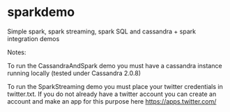 sparkdemo
=========

Simple spark, spark streaming, spark SQL and cassandra + spark integration demos

Notes:

To run the CassandraAndSpark demo you must have a cassandra instance running locally (tested under Cassandra 2.0.8)

To run the SparkStreaming demo you must place your twitter credentials in twitter.txt. If you do not already have a twitter account you can create an account and make an app for this purpose here https://apps.twitter.com/
